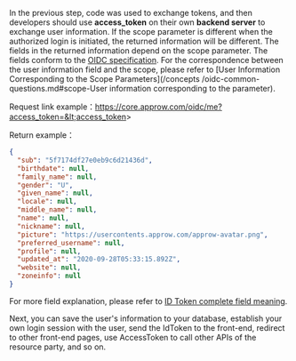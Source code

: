 <IntegrationDetailCard title="Complete Authentication">

In the previous step, code was used to exchange tokens, and then developers should use **access_token** on their own **backend server** to exchange user information. If the scope parameter is different when the authorized login is initiated, the returned information will be different. The fields in the returned information depend on the scope parameter. The fields conform to the [OIDC specification](https://openid.net/specs/openid-connect-core-1_0.html#AuthorizationExamples). For the correspondence between the user information field and the scope, please refer to [User Information Corresponding to the Scope Parameters](/concepts /oidc-common-questions.md#scope-User information corresponding to the parameter).

<ApiMethodSpec method="get" host="https://core.approw.com" path="/oidc/me" summary="Use access_token in exchange for user information">
<template slot="queryParams">
<ApiMethodParam name="access_token" type="string" required description="access_token" />
</template>
<template slot="response">
<ApiMethodResponse>

```json
{
  "sub": "5f7174df27e0eb9c6d21436d",
  "birthdate": null,
  "family_name": null,
  "gender": "U",
  "given_name": null,
  "locale": null,
  "middle_name": null,
  "name": null,
  "nickname": null,
  "picture": "https://usercontents.approw.com/approw-avatar.png",
  "preferred_username": null,
  "profile": null,
  "updated_at": "2020-09-28T05:33:15.892Z",
  "website": null,
  "zoneinfo": null
}
```

</ApiMethodResponse>
</template>
</ApiMethodSpec>

Request link example：https://core.approw.com/oidc/me?access_token=&lt;access_token&gt;

Return example：

```json
{
  "sub": "5f7174df27e0eb9c6d21436d",
  "birthdate": null,
  "family_name": null,
  "gender": "U",
  "given_name": null,
  "locale": null,
  "middle_name": null,
  "name": null,
  "nickname": null,
  "picture": "https://usercontents.approw.com/approw-avatar.png",
  "preferred_username": null,
  "profile": null,
  "updated_at": "2020-09-28T05:33:15.892Z",
  "website": null,
  "zoneinfo": null
}
```

For more field explanation, please refer to [ID Token complete field meaning](/docs/en/concepts/id-token.md#id-token-完整字段含义).

Next, you can save the user's information to your database, establish your own login session with the user, send the IdToken to the front-end, redirect to other front-end pages, use AccessToken to call other APIs of the resource party, and so on.

</IntegrationDetailCard>

